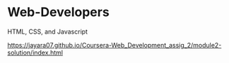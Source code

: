 # Web-Developers
HTML, CSS, and Javascript

https://jayara07.github.io/Coursera-Web_Development_assig_2/module2-solution/index.html
